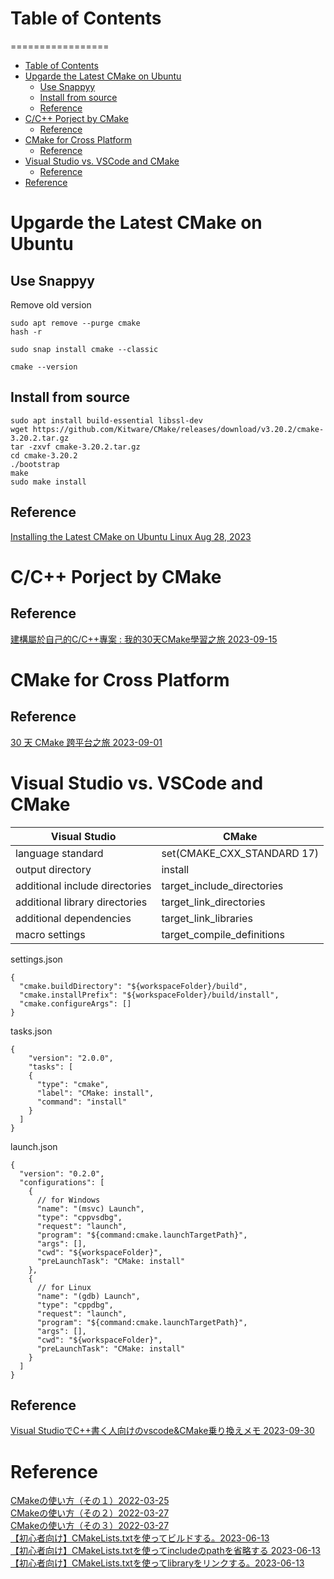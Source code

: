 # Table of Contents
=================

   * [Table of Contents](#table-of-contents)
   * [Upgarde the Latest CMake on Ubuntu](#upgarde-the-latest-cmake-on-ubuntu)
      * [Use Snappyy](#use-snappyy)
      * [Install from source](#install-from-source)
      * [Reference](#reference)
   * [C/C++ Porject by CMake](#cc-porject-by-cmake)
      * [Reference](#reference-1)
   * [CMake for Cross Platform](#cmake-for-cross-platform)
      * [Reference](#reference-2)
   * [Visual Studio vs. VSCode and CMake](#visual-studio-vs-vscode-and-cmake)
      * [Reference](#reference-3)   
   * [Reference](#reference-4)


# Upgarde the Latest CMake on Ubuntu  

## Use Snappyy  
Remove old version  
```
sudo apt remove --purge cmake
hash -r
```

```
sudo snap install cmake --classic

cmake --version
```

## Install from source  
```
sudo apt install build-essential libssl-dev
wget https://github.com/Kitware/CMake/releases/download/v3.20.2/cmake-3.20.2.tar.gz
tar -zxvf cmake-3.20.2.tar.gz
cd cmake-3.20.2
./bootstrap
make 
sudo make install 
```

## Reference  
[Installing the Latest CMake on Ubuntu Linux Aug 28, 2023](https://graspingtech.com/upgrade-cmake/)

# C/C++ Porject by CMake 

## Reference  
[建構屬於自己的C/C++專案 : 我的30天CMake學習之旅 2023-09-15](https://ithelp.ithome.com.tw/users/20162026/ironman/6715)


# CMake for Cross Platform  

## Reference  
[30 天 CMake 跨平台之旅 2023-09-01](https://ithelp.ithome.com.tw/users/20161950/ironman/6278?page=1)

# Visual Studio vs. VSCode and CMake  
Visual Studio  | CMake 
------------------------------------ | --------------------------------------------- 
language standard | set(CMAKE_CXX_STANDARD 17)
output directory | install
additional include directories | target_include_directories
additional library directories | target_link_directories
additional dependencies | target_link_libraries
macro settings | target_compile_definitions

settings.json
```
{
  "cmake.buildDirectory": "${workspaceFolder}/build",
  "cmake.installPrefix": "${workspaceFolder}/build/install",
  "cmake.configureArgs": []
}
```

tasks.json
```
{
	"version": "2.0.0",
	"tasks": [
    {
      "type": "cmake",
      "label": "CMake: install",
      "command": "install"
    }
  ]
}
```

launch.json
```
{
  "version": "0.2.0",
  "configurations": [
    {
      // for Windows
      "name": "(msvc) Launch",
      "type": "cppvsdbg",
      "request": "launch",
      "program": "${command:cmake.launchTargetPath}",
      "args": [],
      "cwd": "${workspaceFolder}",
      "preLaunchTask": "CMake: install"
    },
    {
      // for Linux
      "name": "(gdb) Launch",
      "type": "cppdbg",
      "request": "launch",
      "program": "${command:cmake.launchTargetPath}",
      "args": [],
      "cwd": "${workspaceFolder}",
      "preLaunchTask": "CMake: install"
    }
  ]
}
```

## Reference  
[Visual StudioでC++書く人向けのvscode&CMake乗り換えメモ 2023-09-30](https://qiita.com/husty530/items/ba74386a64a87631ef8e)  


# Reference 
[CMakeの使い方（その１）2022-03-25](https://qiita.com/shohirose/items/45fb49c6b429e8b204ac)  
[CMakeの使い方（その２）2022-03-27](https://qiita.com/shohirose/items/637f4b712893764a7ec1)  
[CMakeの使い方（その３）2022-03-27](https://qiita.com/shohirose/items/d2b9c595a37b27ece607)  
[【初心者向け】CMakeLists.txtを使ってビルドする。2023-06-13](https://qiita.com/hi_to_san/items/490f8320900617db9230)  
[【初心者向け】CMakeLists.txtを使ってincludeのpathを省略する 2023-06-13](https://qiita.com/hi_to_san/items/00a5e9a75a8876b39492)  
[【初心者向け】CMakeLists.txtを使ってlibraryをリンクする。2023-06-13](https://qiita.com/hi_to_san/items/2b44dd44d3e152594c53)  
